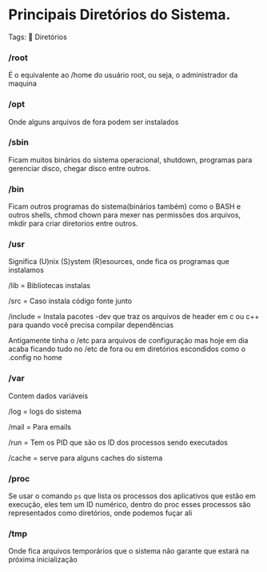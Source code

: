 # Principais Diretórios do Sistema.

Tags: 📁 Diretórios

### /root

É o equivalente ao /home do usuário root, ou seja, o administrador da maquina

### /opt

Onde alguns arquivos de fora podem ser instalados

### /sbin

Ficam muitos binários do sistema operacional, shutdown, programas para gerenciar disco, chegar disco entre outros.

### /bin

Ficam outros programas do sistema(binários também) como o BASH e outros shells, chmod chown para mexer nas permissões dos arquivos, mkdir para criar diretorios entre outros.

### /usr

Significa (U)nix (S)ystem (R)esources, onde fica os programas que instalamos

/lib = Bibliotecas instalas

/src = Caso instala código fonte junto

/include = Instala pacotes -dev que traz os arquivos de header em c ou c++ para quando você precisa compilar dependências

Antigamente tinha o /etc para arquivos de configuração mas hoje em dia acaba ficando tudo no /etc de fora ou em diretórios escondidos como o .config no home

### /var

Contem dados variáveis

/log = logs do sistema

/mail = Para emails

/run = Tem os PID que são os ID dos processos sendo executados

/cache = serve para alguns caches do sistema

### /proc

Se usar o comando `ps` que lista os processos dos aplicativos que estão em execução, eles tem um ID numérico, dentro do proc esses processos são representados como diretórios, onde podemos fuçar ali

### /tmp

Onde fica arquivos temporários que o sistema não garante que estará na próxima inicialização
